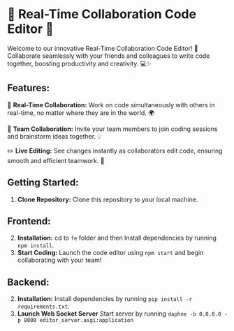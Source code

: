 # 🚀 Real-Time Collaboration Code Editor 🤝

Welcome to our innovative Real-Time Collaboration Code Editor! 🎉 Collaborate seamlessly with your
friends and colleagues to write code together, boosting productivity and creativity. 💻✨
## Features:

🔗 **Real-Time Collaboration:** Work on code simultaneously with others in real-time, no matter where they are in the world. 🌍

👥 **Team Collaboration:** Invite your team members to join coding sessions and brainstorm ideas together. 💡

✏️ **Live Editing:** See changes instantly as collaborators edit code, ensuring smooth and efficient teamwork. 🔄


## Getting Started:
1. **Clone Repository:** Clone this repository to your local machine.

## Frontend:
2. **Installation:** cd to `fe` folder and then Install dependencies by running `npm install`.
3. **Start Coding:** Launch the code editor using `npm start` and begin collaborating with your team!

## Backend:
2. **Installation:** Install dependencies by running `pip install -r requirements.txt`.
3. **Launch Web Socket Server** Start server by running `daphne -b 0.0.0.0 -p 8000 editor_server.asgi:application`


